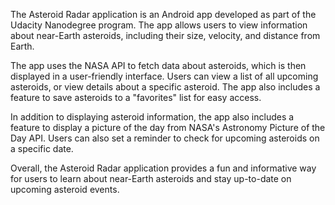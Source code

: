 The Asteroid Radar application is an Android app developed as part of the Udacity Nanodegree program. The app allows users to view information about near-Earth asteroids, including their size, velocity, and distance from Earth.

The app uses the NASA API to fetch data about asteroids, which is then displayed in a user-friendly interface. Users can view a list of all upcoming asteroids, or view details about a specific asteroid. The app also includes a feature to save asteroids to a "favorites" list for easy access.

In addition to displaying asteroid information, the app also includes a feature to display a picture of the day from NASA's Astronomy Picture of the Day API. Users can also set a reminder to check for upcoming asteroids on a specific date.

Overall, the Asteroid Radar application provides a fun and informative way for users to learn about near-Earth asteroids and stay up-to-date on upcoming asteroid events.
